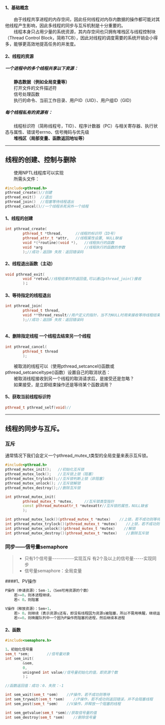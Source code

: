 
#### 1、基础概念

&emsp;&emsp;由于线程共享进程的内存空间，因此任何线程对内存内数据的操作都可能对其他线程产生影响，因此多线程的同步与互斥机制是十分重要的。  
&emsp;&emsp;线程本身只占用少量的系统资源，其内存空间也只拥有堆栈区与线程控制块（Thread Control Block，简称TCB），因此对线程的调度需要的系统开销会小得多，能够更高效地提高任务的并发度。

#### 2、线程的资源

##### 一个进程中的多个线程共享以下资源： 
 
&emsp;&emsp;**静态数据（例如全局变量等）**  
&emsp;&emsp;打开文件的文件描述符  
&emsp;&emsp;信号处理函数  
&emsp;&emsp;执行的命令、当前工作目录、用户ID（UID）、用户组ID（GID） 
 
##### 每个线程私有的资源有：  

&emsp;&emsp;线程标识符（简称线程号，TID）、程序计数器（PC）与相关寄存器、执行状态与属性、错误号errno、信号掩码与优先级  
&emsp;&emsp;**堆栈区（局部变量、函数返回地址等）**

----------

## 线程的创建、控制与删除

&emsp;&emsp;使用NPTL线程库可以实现  
&emsp;&emsp;所需头文件：  

```cpp
#include<pthread.h>
pthread_create()//创建
pthread_exit()  //退出
pthread_join()  //阻塞等待线程退出
pthread_cancel()//一个线程杀死另外一个线程
```

#### 1、线程的创建

```cpp
int pthread_create(
        pthread_t *thread,      //线程的标识符（ID号）
        pthread_attr_t *attr,   //线程属性设置, NULL缺省
        void *(*routine)(void *),   //线程执行的函数
        void *arg                   //线程执行的函数的参数
        );//成功：返回0 失败：返回错误码

```
#### 2、线程退出函数（主动）
```cpp
void pthread_exit(
        void *retval//线程结束时的返回值,可以通过pthread_join()接收
        )；
```

#### 3、等待指定的线程退出

```cpp
int pthread_join(
        pthread_t thread, 
        void **thread_result//用户定义的指针，当不为NULL时用来接收等待线程结束时的返回值，即pthread_exit()函数内的retval值
        );//成功：返回0 失败：返回错误码
        

```
#### 4、删除指定线程      一个线程去结束另一个线程

```cpp
int pthread_cancel(
        pthread_t thread
        );
```
&emsp;&emsp;被取消的线程可以（使用pthread_setcancel()函数或pthread_setcanceltype()函数）设置自己的取消状态：  
&emsp;&emsp;被取消线程接收到另一个线程的取消请求后，是接受还是忽略？  
&emsp;&emsp;如果接受，是立即结束操作还是等待某个函数调用？

#### 5、获取当前线程标识符

```cpp
pthread_t pthread_self(void)//
```

----------

## 线程的同步与互斥。

### 互斥

通常情况下我们会定义一个pthread_mutex_t类型的全局变量来表示互斥锁。

```cpp
#include<pthread.h>
pthread_mutex_init();   //初始化互斥锁
pthread_mutex_lock();   //互斥锁上锁（阻塞）
pthread_mutex_trylock();//互斥锁判断上锁（非阻塞）
pthread_mutex_unlock(); //互斥锁解锁
pthread_mutex_destroy();//删除互斥锁
```

```cpp
int pthread_mutex_init(
        pthread_mutex_t *mutex,     //互斥锁类型指针
        const pthread_mutexattr_t *mutexattr//互斥锁的属性，NULL缺省
        );
```

```cpp
int pthread_mutex_lock()(pthread_mutex_t *mutex)    //上锁，若不成功则等待
int pthread_mutex_trylock()(pthread_mutex_t *mutex)    //上锁，若不成功则返回失败
int pthread_mutex_unlock()(pthread_mutex_t *mutex)    //解锁
int pthread_mutex_destroy()(pthread_mutex_t *mutex)    //删除互斥锁

```

### 同步——信号量semaphore

> * 只有1个信号量-----------实现互斥
有2个及以上的信号量-----实现同步
> * 信号量semaphore：全局变量

####1、PV操作

```cpp
P操作（申请资源）：Sem-1，（Sem可用资源的个数）
    若>=0，则本进程继续，
    若< 0，则阻塞
    
V操作（释放资源）：Sem+1，
    若> 0，则继续（表示资源s还有，即没有线程因为资源s被阻塞，所以不需用唤醒，继续运行）
    若<=0，则唤醒队列中一个因为P操作而阻塞的进程，然后继续本进程
```

#### 2、函数

```cpp
#include<semaphore.h>

1、初始化信号量
sem_t *sem;        //信号量对象
int sem_init(
        &sem, 
        0, 
        unisgned int value//信号量初始化的值，即资源个数
        )；
```
```cpp
//函数返回值：成功：0、失败：-1

int sem_wait(sem_t *sem)    //P操作，若不成功则等待
int sem_trywait(sem_t *sem)    //P操作，若不成功则返回错误，并不会阻塞线程
int sem_post(sem_t *sem)    //V操作，并释放一个阻塞的线程

int sem_getvalue(sem_t *sem)//获取信号量的值
int sem_destroy(sem_t *sem)    //删除信号量

```
